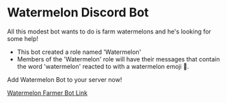 # Watermelon Discord Bot

All this modest bot wants to do is farm watermelons and he's looking for some help!

- This bot created a role named 'Watermelon'
- Members of the 'Watermelon' role will have their messages that contain the word 'watermelon' reacted to with a watermelon emoji 🍉.

Add Watermelon Bot to your server now!

<a href="https://discord.com/oauth2/authorize?client_id=783583560647966751&permissions=268435456&scope=bot
" target="_blank">Watermelon Farmer Bot Link</a>
